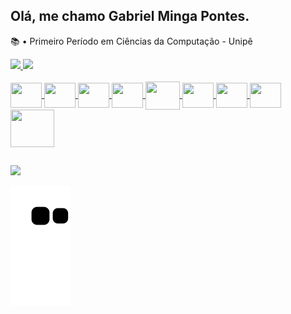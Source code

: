 ## Olá, me chamo Gabriel Minga Pontes.
<p>📚 • Primeiro Período em Ciências da Computação - Unipê<p>
 <div>
  <a href="https://github.com/GabrielPontez">
  <img height="180em" src="https://github-readme-stats.vercel.app/api?username=GabrielPontez&show_icons=true&theme=github_dark&include_all_commits=true&count_private=true"/>
  <img height="180em" src="https://github-readme-stats.vercel.app/api/top-langs/?username=GabrielPontez&layout=compact&langs_count=7&theme=github_dark"/>
</div>
<div style="display: inline_block"><br>
  <img align="center" height="40" width="50" src="https://cdn.jsdelivr.net/gh/devicons/devicon/icons/slack/slack-original.svg" />
  <img align="center" height="40" width="50" src="https://cdn.jsdelivr.net/gh/devicons/devicon/icons/figma/figma-original.svg" />
  <img align="center" height="40" width="50" src="https://cdn.jsdelivr.net/gh/devicons/devicon/icons/git/git-original.svg" />
  <img align="center" height="40" width="50" src="https://cdn.jsdelivr.net/gh/devicons/devicon/icons/vscode/vscode-original.svg" />
  <img align="center" height="45" width="55" src="https://cdn.jsdelivr.net/gh/devicons/devicon/icons/cplusplus/cplusplus-original.svg" />
  <img align="center" height="40" width="50" src="https://cdn.jsdelivr.net/gh/devicons/devicon/icons/html5/html5-original.svg" />
  <img align="center" height="40" width="50" src="https://cdn.jsdelivr.net/gh/devicons/devicon/icons/css3/css3-original.svg" />
  <img align="center" height="40" width="50" src="https://cdn.jsdelivr.net/gh/devicons/devicon/icons/javascript/javascript-original.svg" />
  <img align="center" height="60" width="70" src="https://cdn.jsdelivr.net/gh/devicons/devicon/icons/php/php-plain.svg" />
</div>
  
  ##
 
<div> 
  <a href = "mailto:gabrielpgm32@gmail.com"><img src="https://img.shields.io/badge/Gmail-D14836?style=for-the-badge&logo=gmail&logoColor=white"></a>
 
  ![Snake animation](https://github.com/GabrielPontez/GabrielPontez/blob/output/github-contribution-grid-snake.svg) 
</div>
